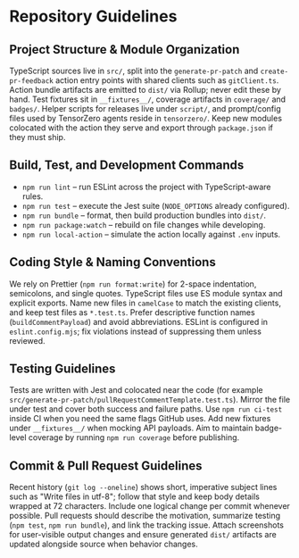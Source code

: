 # Repository Guidelines

## Project Structure & Module Organization

TypeScript sources live in `src/`, split into the `generate-pr-patch` and
`create-pr-feedback` action entry points with shared clients such as
`gitClient.ts`. Action bundle artifacts are emitted to `dist/` via Rollup; never
edit these by hand. Test fixtures sit in `__fixtures__/`, coverage artifacts in
`coverage/` and `badges/`. Helper scripts for releases live under `script/`, and
prompt/config files used by TensorZero agents reside in `tensorzero/`. Keep new
modules colocated with the action they serve and export through `package.json`
if they must ship.

## Build, Test, and Development Commands

- `npm run lint` – run ESLint across the project with TypeScript-aware rules.
- `npm run test` – execute the Jest suite (`NODE_OPTIONS` already configured).
- `npm run bundle` – format, then build production bundles into `dist/`.
- `npm run package:watch` – rebuild on file changes while developing.
- `npm run local-action` – simulate the action locally against `.env` inputs.

## Coding Style & Naming Conventions

We rely on Prettier (`npm run format:write`) for 2-space indentation,
semicolons, and single quotes. TypeScript files use ES module syntax and
explicit exports. Name new files in `camelCase` to match the existing clients,
and keep test files as `*.test.ts`. Prefer descriptive function names
(`buildCommentPayload`) and avoid abbreviations. ESLint is configured in
`eslint.config.mjs`; fix violations instead of suppressing them unless reviewed.

## Testing Guidelines

Tests are written with Jest and colocated near the code (for example
`src/generate-pr-patch/pullRequestCommentTemplate.test.ts`). Mirror the file
under test and cover both success and failure paths. Use `npm run ci-test`
inside CI when you need the same flags GitHub uses. Add new fixtures under
`__fixtures__/` when mocking API payloads. Aim to maintain badge-level coverage
by running `npm run coverage` before publishing.

## Commit & Pull Request Guidelines

Recent history (`git log --oneline`) shows short, imperative subject lines such
as "Write files in utf-8"; follow that style and keep body details wrapped at 72
characters. Include one logical change per commit whenever possible. Pull
requests should describe the motivation, summarize testing (`npm test`,
`npm run bundle`), and link the tracking issue. Attach screenshots for
user-visible output changes and ensure generated `dist/` artifacts are updated
alongside source when behavior changes.
